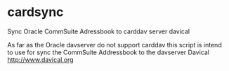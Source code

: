 cardsync
========

Sync Oracle CommSuite Adressbook to carddav server davical

As far as the Oracle davserver do not support carddav this script is intend to use for sync the CommSuite Addressbook 
to the davserver Davical http://www.davical.org 